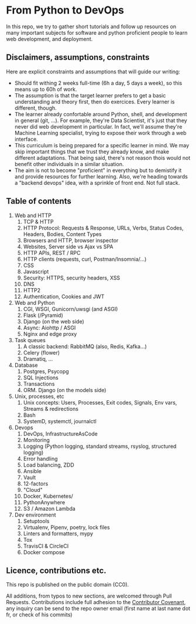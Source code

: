 # From Python to DevOps

In this repo, we try to gather short tutorials and follow up resources on many important subjects for software and python proficient people to learn web development, and deployment.

## Disclaimers, assumptions, constraints

Here are explicit constraints and assumptions that will guide our writing:

- Should fit withing 2 weeks full-time (6h a day, 5 days a week), so this means up to 60h of work.
- The assumption is that the target learner prefers to get a basic understanding and theory first, then do exercices. Every learner is different, though.
- The learner already confortable around Python, shell, and development in general (git, ...). For example, they're Data Scientist, it's just that they never did web development in particular. In fact, we'll assume they're Machine Learning specialist, trying to expose their work through a web interface.
- This curriculum is being prepared for a specific learner in mind. We may skip important things that we trust they already know, and make different adaptations. That being said, there's not reason thois would not benefit other individuals in a similar situation.
- The aim is not to become "proficient" in everything but to demistify it and provide resources for further learning. Also, we're heading towards a "backend devops" idea, with a sprinkle of front end. Not full stack.

## Table of contents

1. Web and HTTP
    1. TCP & HTTP
    1. HTTP Protocol: Requests & Response, URLs, Verbs, Status Codes, Headers, Bodies, Content Types
    1. Browsers and HTTP, browser inspector
    1. Websites, Server side vs Ajax vs SPA
    1. HTTP APIs, REST / RPC
    1. HTTP clients (requests, curl, Postman/Insomnia/...)
    1. CSS
    1. Javascript
    1. Security: HTTPS, security headers, XSS
    1. DNS
    1. HTTP2
    1. Authentication, Cookies and JWT
1. Web and Python
    1. CGI, WSGI, Gunicorn/uwsgi (and ASGI)
    1. Flask (/Pyramid)
    1. Django (on the web side)
    1. Async: Aiohttp / ASGI
    1. Nginx and edge proxy
1. Task queues
    1. A classic backend: RabbitMQ (also, Redis, Kafka...)
    1. Celery (flower)
    1. Dramatiq, ...
1. Database
    1. Postgres, Psycopg
    1. SQL Injections
    1. Transactions
    1. ORM. Django (on the models side)
1. Unix, processes, etc
    1. Unix concepts: Users, Processes, Exit codes, Signals, Env vars, Streams & redirections
    1. Bash
    1. SystemD, systemctl, journalctl
1. Devops
    1. DevOps, InfrastructureAsCode
    1. Monitoring
    1. Logging (Python logging, standard streams, rsyslog, structured logging)
    1. Error handling
    1. Load balancing, ZDD
    1. Ansible
    1. Vault
    1. 12-factors
    1. "Cloud"
    1. Docker, Kubernetes/
    1. PythonAnywhere
    1. S3 / Amazon Lambda
1. Dev environment
    1. Setuptools
    1. Virtualenv, Pipenv, poetry, lock files
    1. Linters and formatters, mypy
    1. Tox
    1. TravisCI & CircleCI
    1. Docker compose

## Licence, contributions etc.

This repo is published on the public domain (CC0).

All additions, from typos to new sections, are welcomed through Pull Requests. Contributions include full adhesion to the [Contributor Covenant](https://www.contributor-covenant.org/version/1/4/code-of-conduct), any inquiry can be send to the repo owner email (first name at last name dot fr, or check of his commits)
